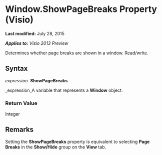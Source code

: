 
# Window.ShowPageBreaks Property (Visio)

 **Last modified:** July 28, 2015

 _**Applies to:** Visio 2013 Preview_

Determines whether page breaks are shown in a window. Read/write.


## Syntax

 _expression_. **ShowPageBreaks**

 _expression_A variable that represents a  **Window** object.


### Return Value

Integer


## Remarks

Setting the  **ShowPageBreaks** property is equivalent to selecting **Page Breaks** in the **Show/Hide** group on the **View** tab.

